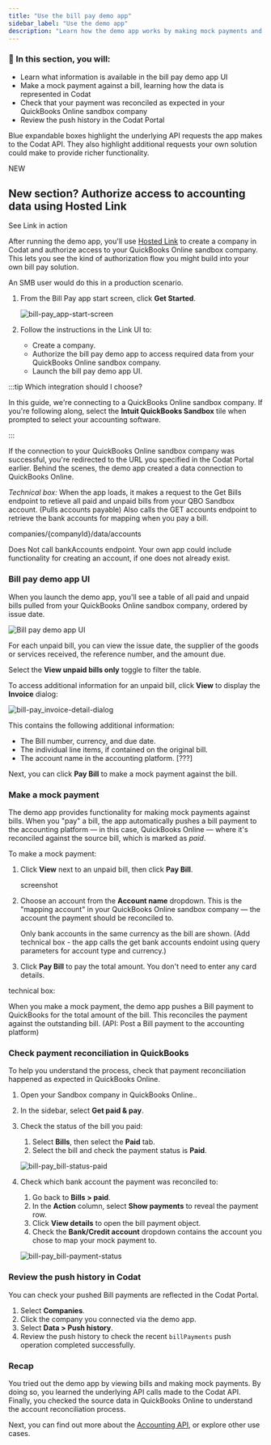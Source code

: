 ```yaml
---
title: "Use the bill pay demo app"
sidebar_label: "Use the demo app"
description: "Learn how the demo app works by making mock payments and then checking the source data in QuickBooks Online"
---
```


### 🚀 In this section, you will:

- Learn what information is available in the bill pay demo app UI
- Make a mock payment against a bill, learning how the data is represented in Codat
- Check that your payment was reconciled as expected in your QuickBooks Online sandbox company
- Review the push history in the Codat Portal

Blue expandable boxes highlight the underlying API requests the app makes to the Codat API. They also highlight additional requests your own solution could make to provide richer functionality.

NEW

## New section? Authorize access to accounting data using Hosted Link

See Link in action

After running the demo app, you'll use [Hosted Link](/auth-flow/authorize-hosted-link) to create a company in Codat and authorize access to your QuickBooks Online sandbox company. This lets you see the kind of authorization flow you might build into your own bill pay solution. 

An SMB user would do this in a production scenario.

1. From the Bill Pay app start screen, click **Get Started**.

   ![bill-pay_app-start-screen](/img/use-cases/bill-pay/bill-pay_app-start-screen-get-started.png)

2. Follow the instructions in the Link UI to:
   - Create a company.
   - Authorize the bill pay demo app to access required data from your QuickBooks Online sandbox company. 
   - Launch the bill pay demo app UI.

:::tip Which integration should I choose?

In this guide, we're connecting to a QuickBooks Online sandbox company. If you're following along, select the **Intuit QuickBooks Sandbox** tile when prompted to select your accounting software.

:::

If the connection to your QuickBooks Online sandbox company was successful, you're redirected to the URL you specified in the Codat Portal earlier. Behind the scenes, the demo app created a data connection to QuickBooks Online.

*Technical box:*
When the app loads, it makes a request to the Get Bills endpoint to retieve all paid and unpaid bills from your QBO Sandbox account. (Pulls accounts payable)
Also calls the GET accounts endpoint to retrieve the bank accounts for mapping when you pay a bill.

companies/{companyId}/data/accounts

Does Not call bankAccounts endpoint. Your own app could include functionality for creating an account, if one does not already exist.

### Bill pay demo app UI

When you launch the demo app, you'll see a table of all paid and unpaid bills pulled from your QuickBooks Online sandbox company, ordered by issue date. 

![Bill pay demo app UI](/img/use-cases/bill-pay/bill-pay_demo-bill-interface.png "The Bill pay demo app UI.")

For each unpaid bill, you can view the issue date, the supplier of the goods or services received, the reference number, and the amount due.

Select the **View unpaid bills only** toggle to filter the table.

To access additional information for an unpaid bill, click **View** to display the **Invoice** dialog:

![bill-pay_invoice-detail-dialog](/img/use-cases/bill-pay/bill-pay_invoice-detail-dialog.png "The Invoice dialog shows additional information about an unpaid bill.")

This contains the following additional information:

- The Bill number, currency, and due date.
- The individual line items, if contained on the original bill.
- The account name in the accounting platform. [???]

Next, you can click **Pay Bill** to make a mock payment against the bill.

### Make a mock payment

The demo app provides functionality for making mock payments against bills. When you "pay" a bill, the app automatically pushes a bill payment to the accounting platform &mdash; in this case, QuickBooks Online &mdash; where it's reconciled against the source bill, which is marked as *paid*.

To make a mock payment:

1. Click **View** next to an unpaid bill, then click **Pay Bill**.

   screenshot

2. Choose an account from the **Account name** dropdown. This is the "mapping account" in your QuickBooks Online sandbox company &mdash;  the account the payment should be reconciled to.

   Only bank accounts in the same currency as the bill are shown. (Add technical box - the app calls the get bank accounts endoint using query parameters for account type and currency.)

3. Click **Pay Bill** to pay the total amount. You don't need to enter any card details.

technical box:

When you make a mock payment, the demo app pushes a Bill payment to QuickBooks for the total amount of the bill. This reconciles the payment against the outstanding bill.
(API: Post a Bill payment to the accounting platform)

### Check payment reconciliation in QuickBooks

To help you understand the process, check that payment reconciliation happened as expected in QuickBooks Online.

1. Open your Sandbox company in QuickBooks Online.. 
2. In the sidebar, select **Get paid & pay**.
3. Check the status of the bill you paid:
   1. Select **Bills**, then select the **Paid** tab.
   2. Select the bill and check the payment status is **Paid**.
   
   ![bill-pay_bill-status-paid](/img/use-cases/bill-pay/bill-pay_qbo-sandbox-company-bill-status-of-paid.png "A bill in QBO with a status of PAID.")

4. Check which bank account the payment was reconciled to:
   1. Go back to **Bills > paid**.
   2. In the **Action** column, select **Show payments** to reveal the payment row.
   3. Click **View details** to open the bill payment object.
   4. Check the **Bank/Credit account** dropdown contains the account you chose to map your mock payment to.
   
   ![bill-pay_bill-payment-status](/img/use-cases/bill-pay/bill-pay_bill-payment-mapping-account.png "A bill payment in QBO showing the Checking account in the Bank/Credit account dropdown.")

### Review the push history in Codat

You can check your pushed Bill payments are reflected in the Codat Portal.

1. Select **Companies**.
2. Click the company you connected via the demo app.
3. Select **Data > Push history**.
4. Review the push history to check the recent  `billPayments` push operation completed successfully.

### Recap

You tried out the demo app by viewing bills and making mock payments. By doing so, you learned the underlying API calls made to the Codat API. Finally, you checked the source data in QuickBooks Online to understand the account reconciliation process.

Next, you can find out more about the [Accounting API](/accounting-api/overview), or explore other use cases.